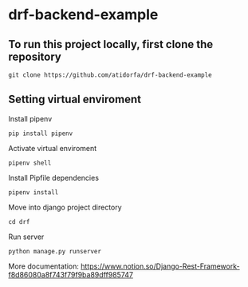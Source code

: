 # drf-backend-example

## To run this project locally, first clone the repository

```
git clone https://github.com/atidorfa/drf-backend-example
```

## Setting virtual enviroment
Install pipenv
```
pip install pipenv
```
Activate virtual enviroment
```
pipenv shell
```
Install Pipfile dependencies
```
pipenv install
```
Move into django project directory
```
cd drf
```
Run server
```
python manage.py runserver
```

More documentation: https://www.notion.so/Django-Rest-Framework-f8d86080a8f743f79f9ba89dff985747
